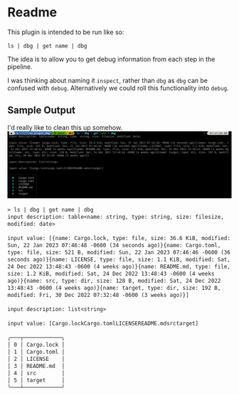 # Readme

This plugin is intended to be run like so:
```nu
ls | dbg | get name | dbg
```
The idea is to allow you to get debug information from each step in the pipeline. 

I was thinking about naming it `inspect`, rather than `dbg` as `dbg` can be confused with `debug`. Alternatively we could roll this functionality into `debug`.

## Sample Output

I'd really like to clean this up somehow.
![dbg output](https://raw.githubusercontent.com/fdncred/nu_plugin_dbg/main/assets/dbg.png)

```
> ls | dbg | get name | dbg
input description: table<name: string, type: string, size: filesize, modified: date>

input value: [{name: Cargo.lock, type: file, size: 36.6 KiB, modified: Sun, 22 Jan 2023 07:46:48 -0600 (34 seconds ago)}{name: Cargo.toml, type: file, size: 521 B, modified: Sun, 22 Jan 2023 07:46:46 -0600 (36 seconds ago)}{name: LICENSE, type: file, size: 1.1 KiB, modified: Sat, 24 Dec 2022 13:48:43 -0600 (4 weeks ago)}{name: README.md, type: file, size: 1.2 KiB, modified: Sat, 24 Dec 2022 13:48:43 -0600 (4 weeks ago)}{name: src, type: dir, size: 128 B, modified: Sat, 24 Dec 2022 13:48:43 -0600 (4 weeks ago)}{name: target, type: dir, size: 192 B, modified: Fri, 30 Dec 2022 07:32:48 -0600 (3 weeks ago)}]

input description: list<string>

input value: [Cargo.lockCargo.tomlLICENSEREADME.mdsrctarget]

╭───┬────────────╮
│ 0 │ Cargo.lock │
│ 1 │ Cargo.toml │
│ 2 │ LICENSE    │
│ 3 │ README.md  │
│ 4 │ src        │
│ 5 │ target     │
╰───┴────────────╯
```